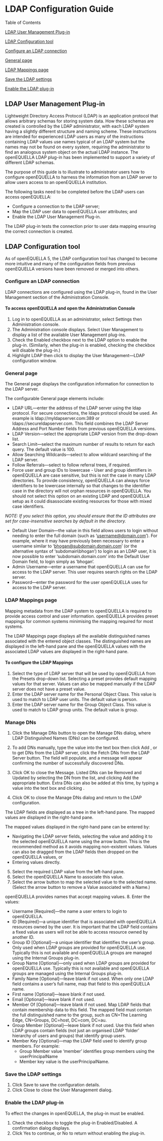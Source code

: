 # LDAP Configuration Guide

Table of Contents

[LDAP User Management Plug-in](#ldap-user-management-plug-in)

[LDAP Configuration tool](#ldap-configuration-tool)

[Configure an LDAP connection](#configure-an-ldap-connection)

[General page](#general-page)

[LDAP Mappings page](#ldap-mappings-page)

[Save the LDAP settings](#save-the-ldap-settings)

[Enable the LDAP plug-in](#enable-the-ldap-plug-in)

## LDAP User Management Plug-in
Lightweight Directory Access Protocol (LDAP) is an application protocol that allows arbitrary schemas for storing system data. How these schemas are created is controlled by the LDAP administrator, with each LDAP system having a slightly different structure and naming scheme. These instructions are intended for experienced LDAP users as many of the instructions containing LDAP values use names typical of an LDAP system but the names may not be found on every system, requiring the administrator to find an analogous system object on the actual LDAP instance. The openEQUELLA LDAP plug-in has been implemented to support a variety of different LDAP schemas.

The purpose of this guide is to illustrate to administrator users how to configure openEQUELLA to harness the information from an LDAP server to allow users access to an openEQUELLA institution.

The following tasks need to be completed before the LDAP users can access openEQUELLA:
* Configure a connection to the LDAP server;
* Map the LDAP user data to openEQUELLA user attributes; and
* Enable the LDAP User Management Plug-in.

The LDAP plug-in tests the connection prior to user data mapping ensuring the correct connection is created.

## LDAP Configuration tool
As of openEQUELLA 5, the LDAP configuration tool has changed to become more intuitive and many of the configuration fields from previous openEQUELLA versions have been removed or merged into others.

### Configure an LDAP connection
LDAP connections are configured using the LDAP plug-in, found in the User Management section of the Administration Console.

#### To access openEQUELLA and open the Administration Console
1. Log in to openEQUELLA as an administrator, select Settings then Administration console.
2. The Administration console displays. Select User Management to display a list of the available User Management plug-ins.
3. Check the Enabled checkbox next to the LDAP option to enable the plug-in. (Similarly, when the plug-in is enabled, checking the checkbox will disable the plug-in.)
4. Highlight LDAP then click to display the User Management—LDAP configuration window.

### General page
The General page displays the configuration information for connection to the LDAP server.

The configurable General page elements include:
* LDAP URL—enter the address of the LDAP server using the ldap protocol. For secure connections, the ldaps protocol should be used. An example is ldap://myldapserver.com:389 or ldaps://secureldapserver.com. This field combines the LDAP Server Address and Port Number fields from previous openEQUELLA versions.
* LDAP Version—select the appropriate LDAP version from the drop-down list.
* Search Limit—select the maximum number of results to return for each query. The default value is 100.
* Allow Searching Wildcards—select to allow wildcard searching of the LDAP server.
* Follow Referrals—select to follow referral trees, if required.
* Force user and group IDs to lowercase - User and group identifiers in openEQUELLA are case sensitive, but this is not the case in many LDAP directories. To provide consistency, openEQUELLA can always force identifiers to be lowercase internally so that changes to the identifier case in the directory will not orphan resources in openEQUELLA. You should not select this option on an existing LDAP and openEQUELLA setup as it could disassociate existing resources for those with mixed case identifiers.

*NOTE: If you select this option, you should ensure that the ID attributes are set for case-insensitive searches by default in the directory.*

* Default User Domain—the value in this field allows users to login without needing to enter the full domain (such as ‘username@domain.com’). For example, where it may have previously been necessary to enter a username similar to ‘bhogan@subdomain.domain.com’ (or the alternative syntax of ‘subdomain\bhogan’) to login as an LDAP user, it is now possible to enter ‘subdomain.domain.com’ into the Default User Domain field, to login simply as ‘bhogan’.
* Admin Username—enter a username that openEQUELLA can use for access to the LDAP server. This user requires search rights on the LDAP server.
* Password—enter the password for the user openEQUELLA uses for access to the LDAP server.

### LDAP Mappings page
Mapping metadata from the LDAP system to openEQUELLA is required to provide access control and user information. openEQUELLA provides preset mappings for common systems minimising the mapping required for most systems.

The LDAP Mappings page displays all the available distinguished names associated with the entered object classes. The distinguished names are displayed in the left-hand pane and the openEQUELLA values with the associated LDAP values are displayed in the right-hand pane.

#### To configure the LDAP Mappings
1. Select the type of LDAP server that will be used by openEQUELLA from the Presets drop-down list. Selecting a preset provides default mapping values for that server.
Values can also be mapped manually if the LDAP server does not have a preset value.
2. Enter the LDAP server name for the Personal Object Class. This value is used to match to LDAP user units. The default value is person.
3. Enter the LDAP server name for the Group Object Class. This value is used to match to LDAP group units. The default value is group.

### Manage DNs
1. Click the Manage DNs button to open the Manage DNs dialog, where LDAP Distinguished Names (DNs) can be configured.

2. To add DNs manually, type the value into the text box then click Add , or to get DNs from the LDAP server, click the Fetch DNs from the LDAP Server button. The field will populate, and a message will appear confirming the number of successfully discovered DNs.
3. Click OK to close the Message. Listed DNs can be Removed and Updated by selecting the DN from the list, and clicking Add the appropriate button. Extra DNs can also be added at this time, by typing a value into the text box and clicking .
4. Click OK to close the Manage DNs dialog and return to the LDAP configuration.

The LDAP fields are displayed as a tree in the left-hand pane. The mapped values are displayed in the right-hand pane.

The mapped values displayed in the right-hand pane can be entered by:
* Navigating the LDAP server fields, selecting the value and adding it to the selected openEQUELLA name using the arrow button. This is the recommended method as it avoids mapping non-existent values. Values can also be dragged from the LDAP fields then dropped on the openEQUELLA values, or
* Entering values directly.
5. Select the required LDAP value from the left-hand pane.
6. Select the openEQUELLA Name to associate this value.
7. Select the arrow button to map the selected value to the selected name. (Select the arrow button to remove a Value associated with a Name.)

openEQUELLA provides names that accept mapping values.
8. Enter the values:
* Username [Required]—the name a user enters to login to openEQUELLA.
* ID [Required]—a unique identifier that is associated with openEQUELLA resources owned by the user. It is important that the LDAP field contains a fixed value as users will not be able to access resource owned by another ID.
* Group ID [Optional]—a unique identifier that identifies the user’s group. Only used when LDAP groups are provided for openEQUELLA use. Typically this is not available and openEQUELLA groups are managed using the Internal Groups plug-in.
* Group Name [Optional]—only used when LDAP groups are provided for openEQUELLA use. Typically this is not available and openEQUELLA groups are managed using the Internal Groups plug-in.
* Family Name [Optional]—leave blank if not used. When only one LDAP field contains a user’s full name, map that field to this openEQUELLA name.
* First name [Optional]—leave blank if not used.
* Email [Optional]—leave blank if not used.
* Member Of [Optional]—leave blank if not used. Map LDAP fields that contain membership data to this field. The mapped field must contain the full distinguished name to the group, such as CN=The Learning Edge, CN=Groups, DC=host, DC=com, DC=au.
* Group Member [Optional]—leave blank if not used. Use this field when LDAP groups contain fields (not just an organised LDAP ‘folder’ hierarchy of users and groups) that identify group users.
* Member Key [Optional]—map the LDAP field used to identify group members. For example:
  * Group Member value ‘member’ identifies group members using the userPrincipalName
  * Member key value is the userPrincipalName.

### Save the LDAP settings
1. Click Save to save the configuration details.
2. Click Close to close the User Management dialog.

### Enable the LDAP plug-in
To effect the changes in openEQUELLA, the plug-in must be enabled.
1. Check the checkbox to toggle the plug-in Enabled/Disabled. A confirmation dialog displays.
2. Click Yes to continue, or No to return without enabling the plug-in.
